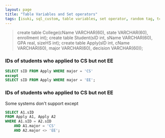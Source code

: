 ```yaml
---
layout: page
title: "Table Variables and Set operators"
tags: [isuki, sql_custom, table variables, set operator, random tag, tcsobay]
---
```


> create table College(cName VARCHAR(60), state VARCHAR(60), enrollment int);
> create table Student(sID int, sName VARCHAR(60), GPA real, sizeHS int);
> create table Apply(sID int, cName VARCHAR(60), major VARCHAR(60), decision VARCHAR(60));



###  IDs of students who applied to CS but not EE

```sql
SELECT sID FROM Apply WHERE major = 'CS'
except
SELECT sID FROM Apply WHERE major = 'EE';
```

###  IDs of students who applied to CS but not EE
  Some systems don't support except

```sql
SELECT A1.sID
FROM Apply A1, Apply A2
WHERE A1.sID = A2.sID
	AND A1.major = 'CS'
	AND A2.major <> 'EE';
```
